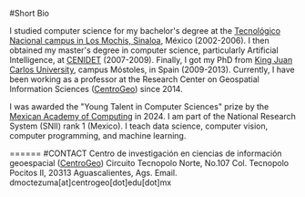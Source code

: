 
#Short Bio

I studied computer science for my bachelor's degree at the [Tecnológico Nacional campus in Los Mochis, Sinaloa](https://www.mochis.tecnm.mx/), México (2002-2006). I then obtained my master's degree in computer science, particularly Artificial Intelligence, at [CENIDET](https://www.cenidet.tecnm.mx/) (2007-2009). Finally, I got my PhD from [King Juan Carlos University](https://www.urjc.es/), campus Móstoles, in Spain (2009-2013). 
Currently, I have been working as a professor at the Research Center on Geospatial Information Sciences ([CentroGeo](https://www.centrogeo.org.mx/)) since 2014.

I was awarded the "Young Talent in Computer Sciences" prize by the [Mexican Academy of Computing](https://amexcomp.mx/) in 2024.
I am part of the National Research System (SNII) rank 1 (Mexico).
I teach data science, computer vision, computer programming, and machine learning.

======
#CONTACT
Centro de investigación en ciencias de información geoespacial ([CentroGeo](https://www.centrogeo.org.mx/))
Circuito Tecnopolo Norte, No.107 Col. Tecnopolo Pocitos II, 20313 Aguascalientes, Ags.
Email. dmoctezuma[at]centrogeo[dot]edu[dot]mx


